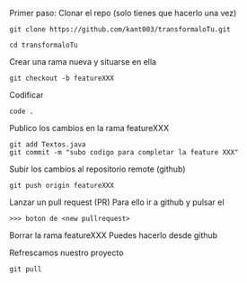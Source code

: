 Primer paso: Clonar el repo (solo tienes que hacerlo una vez)
``` 
git clone https://github.com/kant003/transformaloTu.git
```
```
cd transformaloTu
```

Crear una rama nueva y situarse en ella
```
git checkout -b featureXXX
```
Codificar
```
code .
```

Publico los cambios en la rama featureXXX
```
git add Textos.java
git commit -m "subo codigo para completar la feature XXX"
```

Subir los cambios al repositorio remote (github)
```
git push origin featureXXX
```

Lanzar un pull request (PR)
Para ello ir a github y pulsar el 
```
>>> boton de <new pullrequest>
```

Borrar la rama featureXXX
Puedes hacerlo desde github

Refrescamos nuestro proyecto 
```
git pull
```

